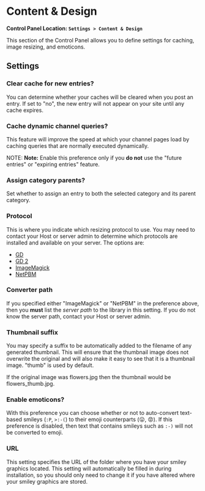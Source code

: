 <!--
    This source file is part of the open source project
    ExpressionEngine User Guide (https://github.com/ExpressionEngine/ExpressionEngine-User-Guide)

    @link      https://expressionengine.com/
    @copyright Copyright (c) 2003-2020, Packet Tide, LLC (https://www.packettide.com)
    @license   https://expressionengine.com/license Licensed under Apache License, Version 2.0
-->

# Content & Design

**Control Panel Location: `Settings > Content & Design`**

This section of the Control Panel allows you to define settings for caching, image resizing, and emoticons.

## Settings

### Clear cache for new entries?

You can determine whether your caches will be cleared when you post an entry. If set to "no", the new entry will not appear on your site until any cache expires.

### Cache dynamic channel queries?

This feature will improve the speed at which your channel pages load by caching queries that are normally executed dynamically.

NOTE: **Note:** Enable this preference only if you **do not** use the "future entries" or "expiring entries" feature.

### Assign category parents?

Set whether to assign an entry to both the selected category and its parent category.

### Protocol

This is where you indicate which resizing protocol to use. You may need to contact your Host or server admin to determine which protocols are installed and available on your server. The options are:

- [GD](http://www.boutell.com/gd/)
- [GD 2](http://www.boutell.com/gd/)
- [ImageMagick](http://www.imagemagick.org/script/index.php)
- [NetPBM](http://netpbm.sourceforge.net/)

### Converter path

If you specified either "ImageMagick" or "NetPBM" in the preference above, then you **must** list the _server path_ to the library in this setting. If you do not know the server path, contact your Host or server admin.

### Thumbnail suffix

You may specify a suffix to be automatically added to the filename of any generated thumbnail. This will ensure that the thumbnail image does not overwrite the original and will also make it easy to see that it is a thumbnail image. "thumb" is used by default.

If the original image was flowers.jpg then the thumbnail would be flowers_thumb.jpg.

### Enable emoticons?

With this preference you can choose whether or not to auto-convert text-based smileys (`:P`, `>:-(`) to their emoji counterparts (😛, 😡). If this preference is disabled, then text that contains smileys such as `:-)` will not be converted to emoji.

### URL

This setting specifies the URL of the folder where you have your smiley graphics located. This setting will automatically be filled in during installation, so you should only need to change it if you have altered where your smiley graphics are stored.
